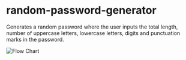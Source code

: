 # random-password-generator
Generates a random password where the user inputs the total length, number of uppercase letters, lowercase letters, digits and punctuation marks in the password.

![Flow Chart](https://github.com/skeyhd/random-password-generator/assets/80714648/0fec5190-4721-4663-ab5c-5be6de77f6e4)
